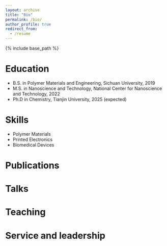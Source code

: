 ```yaml
---
layout: archive
title: "Bio"
permalink: /bio/
author_profile: true
redirect_from:
  - /resume
---
```


{% include base_path %}

Education
======
* B.S. in Polymer Materials and Engineering, Sichuan University, 2019
* M.S. in Nanoscience and Technology, National Center for Nanoscience and Technology, 2022
* Ph.D in Chemistry, Tianjin University, 2025 (expected)


  
Skills
======
* Polymer Materials
* Printed Electronics
* Biomedical Devices

Publications
======

  
Talks
======

  
Teaching
======
  
  
Service and leadership
======

